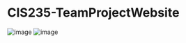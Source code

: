 # CIS235-TeamProjectWebsite
![image](https://user-images.githubusercontent.com/104786237/200658701-a7d201ca-0874-427e-83bc-a0b87d7abb6e.png)
![image](https://user-images.githubusercontent.com/104786237/200660248-2c2f26fa-8751-40d5-9d60-bf47fd16003f.png)


